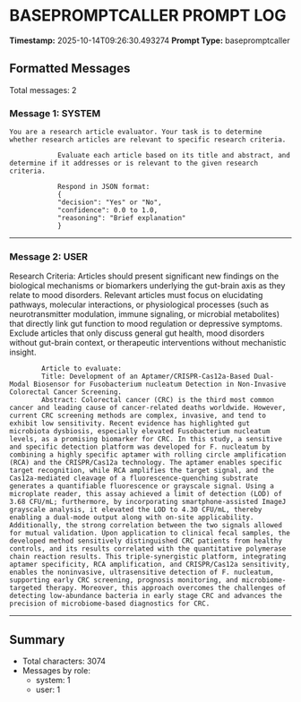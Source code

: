 # BASEPROMPTCALLER PROMPT LOG
**Timestamp:** 2025-10-14T09:26:30.493274
**Prompt Type:** basepromptcaller

## Formatted Messages
Total messages: 2

### Message 1: SYSTEM

```
You are a research article evaluator. Your task is to determine whether research articles are relevant to specific research criteria.

            Evaluate each article based on its title and abstract, and determine if it addresses or is relevant to the given research criteria.

            Respond in JSON format:
            {
            "decision": "Yes" or "No",
            "confidence": 0.0 to 1.0,
            "reasoning": "Brief explanation"
            }
```

---

### Message 2: USER

Research Criteria: Articles should present significant new findings on the biological mechanisms or biomarkers underlying the gut-brain axis as they relate to mood disorders. Relevant articles must focus on elucidating pathways, molecular interactions, or physiological processes (such as neurotransmitter modulation, immune signaling, or microbial metabolites) that directly link gut function to mood regulation or depressive symptoms. Exclude articles that only discuss general gut health, mood disorders without gut-brain context, or therapeutic interventions without mechanistic insight.

            Article to evaluate:
            Title: Development of an Aptamer/CRISPR-Cas12a-Based Dual-Modal Biosensor for Fusobacterium nucleatum Detection in Non-Invasive Colorectal Cancer Screening.
            Abstract: Colorectal cancer (CRC) is the third most common cancer and leading cause of cancer-related deaths worldwide. However, current CRC screening methods are complex, invasive, and tend to exhibit low sensitivity. Recent evidence has highlighted gut microbiota dysbiosis, especially elevated Fusobacterium nucleatum levels, as a promising biomarker for CRC. In this study, a sensitive and specific detection platform was developed for F. nucleatum by combining a highly specific aptamer with rolling circle amplification (RCA) and the CRISPR/Cas12a technology. The aptamer enables specific target recognition, while RCA amplifies the target signal, and the Cas12a-mediated cleavage of a fluorescence-quenching substrate generates a quantifiable fluorescence or grayscale signal. Using a microplate reader, this assay achieved a limit of detection (LOD) of 3.68 CFU/mL; furthermore, by incorporating smartphone-assisted ImageJ grayscale analysis, it elevated the LOD to 4.30 CFU/mL, thereby enabling a dual-mode output along with on-site applicability. Additionally, the strong correlation between the two signals allowed for mutual validation. Upon application to clinical fecal samples, the developed method sensitively distinguished CRC patients from healthy controls, and its results correlated with the quantitative polymerase chain reaction results. This triple-synergistic platform, integrating aptamer specificity, RCA amplification, and CRISPR/Cas12a sensitivity, enables the noninvasive, ultrasensitive detection of F. nucleatum, supporting early CRC screening, prognosis monitoring, and microbiome-targeted therapy. Moreover, this approach overcomes the challenges of detecting low-abundance bacteria in early stage CRC and advances the precision of microbiome-based diagnostics for CRC.

---

## Summary
- Total characters: 3074
- Messages by role:
  - system: 1
  - user: 1